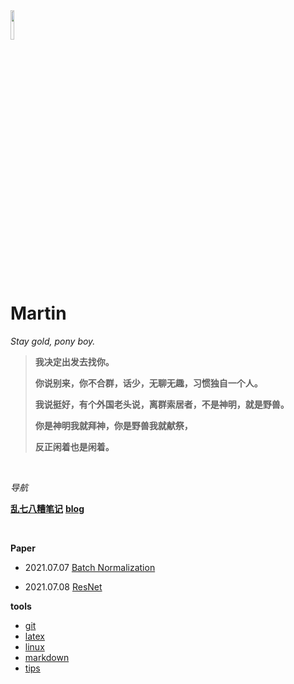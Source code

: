 <head><style type="text/css">h1:first-child {display:none;}</style></head>

<img src="https://cdn.jsdelivr.net/gh/lblbk/picgo/work/20201224164001.png" width="11%" height="11%" >

# **Martin**

*Stay gold, pony boy.*

> **我决定出发去找你。**
>
> **你说别来，你不合群，话少，无聊无趣，习惯独自一个人。**
>
> **我说挺好，有个外国老头说，离群索居者，不是神明，就是野兽。**
>
> **你是神明我就拜神，你是野兽我就献祭，**
>
> **反正闲着也是闲着。**

<br>

*导航*

**[乱七八糟笔记](https://lblbk.github.io/lblbk)**	**[blog](https://lblbk.github.io/blog)**

<br>

**Paper**

- 2021.07.07 [Batch Normalization](/blog/paper/batchnormalization)

- 2021.07.08 [ResNet](/blog/paper/resnet)

**tools**

- [git](/blog/tools/git)
- [latex](/blog/tools/latex)
- [linux](/blog/tools/Linux)
- [markdown](/blog/tools/md)
- [tips](/blog/tools/tips)

